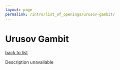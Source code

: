 ```yaml
---
layout: page
permalink: /intro/list_of_openings/urusov-gambit/
---
```


# Urusov Gambit

[back to list](../../list_of_openings)

Description unavailable
